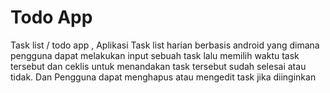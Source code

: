 # Todo App

Task list / todo app , Aplikasi Task list harian berbasis android yang dimana pengguna dapat melakukan input sebuah task lalu memilih waktu task tersebut dan ceklis untuk menandakan task tersebut sudah selesai atau tidak. Dan Pengguna dapat menghapus atau mengedit task jika diinginkan
